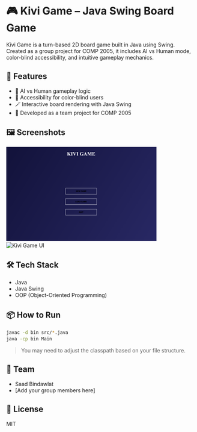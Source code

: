 # 🎮 Kivi Game – Java Swing Board Game

Kivi Game is a turn-based 2D board game built in Java using Swing. Created as a group project for COMP 2005, it includes AI vs Human mode, color-blind accessibility, and intuitive gameplay mechanics.

## 🧠 Features

- 👤 AI vs Human gameplay logic
- 🎨 Accessibility for color-blind users
- 🪄 Interactive board rendering with Java Swing
- 👥 Developed as a team project for COMP 2005

## 🖼️ Screenshots

<img src="assets/screenshot1.png" width="400" alt="Kivi Game Board" />
<img src="assets/ui.png" width="400" alt="Kivi Game UI" />

## 🛠️ Tech Stack

- Java
- Java Swing
- OOP (Object-Oriented Programming)

## 📦 How to Run

```bash
javac -d bin src/*.java
java -cp bin Main
```

> You may need to adjust the classpath based on your file structure.

## 👥 Team

- Saad Bindawlat
- [Add your group members here]

## 📄 License

MIT
